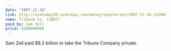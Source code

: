 ```yaml
---
date: "2007-12-20"
link: http://usatoday30.usatoday.com/money/topstories/2007-12-20-1320001811_x.htm?csp=34
name: Tribune Co. (2007)
paid_by: Sam Zell
price: 8200000000
---
```


Sam Zell paid $8.2 billion to take the Tribune Company private.

